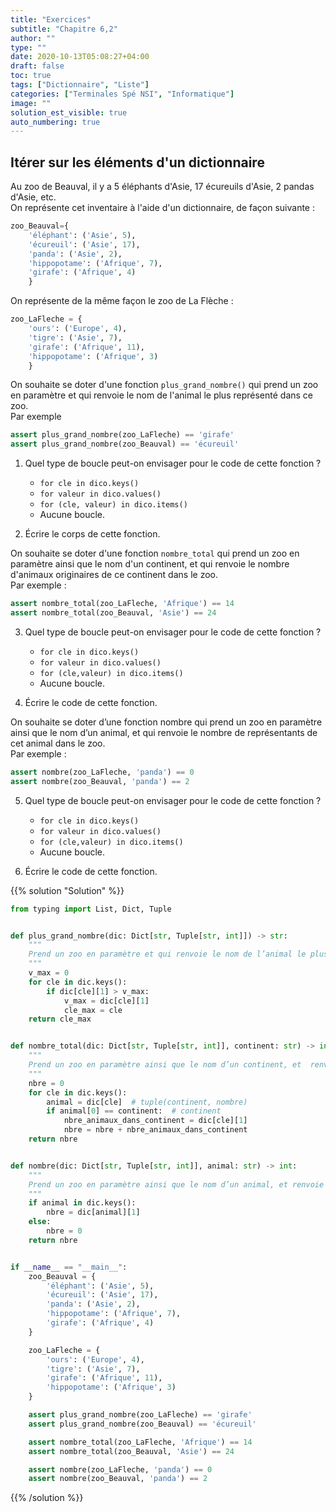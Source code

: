 ```yaml
---
title: "Exercices"
subtitle: "Chapitre 6,2"
author: ""
type: ""
date: 2020-10-13T05:08:27+04:00
draft: false
toc: true
tags: ["Dictionnaire", "Liste"]
categories: ["Terminales Spé NSI", "Informatique"]
image: ""
solution_est_visible: true
auto_numbering: true
---
```



## Itérer sur les éléments d'un dictionnaire

Au zoo de Beauval, il y a 5 éléphants d'Asie, 17 écureuils d'Asie, 2 pandas d'Asie, etc.    
On représente cet inventaire à l'aide d'un dictionnaire, de façon suivante :
```python
zoo_Beauval={
    'éléphant': ('Asie', 5),
    'écureuil': ('Asie', 17),
    'panda': ('Asie', 2),
    'hippopotame': ('Afrique', 7),
    'girafe': ('Afrique', 4)
    }
``` 
On représente de la même façon le zoo de La Flèche :
```python
zoo_LaFleche = {
    'ours': ('Europe', 4),
    'tigre': ('Asie', 7),
    'girafe': ('Afrique', 11),
    'hippopotame': ('Afrique', 3)
    }
```
On souhaite se doter d'une fonction `plus_grand_nombre()` qui prend un zoo en paramètre et qui renvoie le nom de l'animal le plus représenté dans ce zoo.  
Par exemple
```python
assert plus_grand_nombre(zoo_LaFleche) == 'girafe'
assert plus_grand_nombre(zoo_Beauval) == 'écureuil'
``` 

1. Quel type de boucle peut-on envisager pour le code de cette fonction ?
    - `for cle in dico.keys()` 
    - `for valeur in dico.values()`
    - `for (cle, valeur) in dico.items()` 
    - Aucune boucle.

2. Écrire le corps de cette fonction.

On souhaite se doter d'une fonction `nombre_total` qui prend un zoo en paramètre ainsi que le nom d'un continent, et qui renvoie le nombre d'animaux originaires de ce continent dans le zoo.    
Par exemple :
```python 
assert nombre_total(zoo_LaFleche, 'Afrique') == 14
assert nombre_total(zoo_Beauval, 'Asie') == 24
``` 
3. Quel type de boucle peut-on envisager pour le code de cette fonction ? 
    - `for cle in dico.keys()`
    - `for valeur in dico.values()`
    - `for (cle,valeur) in dico.items()`
    - Aucune boucle.

4. Écrire le code de cette fonction.

On souhaite se doter d’une fonction nombre qui prend un zoo en paramètre ainsi que le nom d’un animal, et qui renvoie le nombre de représentants de cet animal dans le zoo.   
Par exemple :
```python
assert nombre(zoo_LaFleche, 'panda') == 0
assert nombre(zoo_Beauval, 'panda') == 2
```

5. Quel type de boucle peut-on envisager pour le code de cette fonction ? 
    - `for cle in dico.keys()` 
    - `for valeur in dico.values()` 
    - `for (cle,valeur) in dico.items()`
    - Aucune boucle.

6. Écrire le code de cette fonction.

{{% solution "Solution" %}}
```python
from typing import List, Dict, Tuple


def plus_grand_nombre(dic: Dict[str, Tuple[str, int]]) -> str:
    """
    Prend un zoo en paramètre et qui renvoie le nom de l’animal le plus représenté dans ce zoo.
    """
    v_max = 0
    for cle in dic.keys():
        if dic[cle][1] > v_max:
            v_max = dic[cle][1]
            cle_max = cle
    return cle_max


def nombre_total(dic: Dict[str, Tuple[str, int]], continent: str) -> int:
    """
    Prend un zoo en paramètre ainsi que le nom d’un continent, et  renvoie le nombre d’animaux originaires de ce continent dans le zoo. 
    """
    nbre = 0
    for cle in dic.keys():
        animal = dic[cle]  # tuple(continent, nombre)
        if animal[0] == continent:  # continent
            nbre_animaux_dans_continent = dic[cle][1]
            nbre = nbre + nbre_animaux_dans_continent
    return nbre


def nombre(dic: Dict[str, Tuple[str, int]], animal: str) -> int:
    """
    Prend un zoo en paramètre ainsi que le nom d’un animal, et renvoie le nombre de représentants de cet animal dans le zoo.
    """
    if animal in dic.keys():
        nbre = dic[animal][1]
    else:
        nbre = 0
    return nbre


if __name__ == "__main__":
    zoo_Beauval = {
        'éléphant': ('Asie', 5),
        'écureuil': ('Asie', 17),
        'panda': ('Asie', 2),
        'hippopotame': ('Afrique', 7),
        'girafe': ('Afrique', 4)
    }

    zoo_LaFleche = {
        'ours': ('Europe', 4),
        'tigre': ('Asie', 7),
        'girafe': ('Afrique', 11),
        'hippopotame': ('Afrique', 3)
    }

    assert plus_grand_nombre(zoo_LaFleche) == 'girafe'
    assert plus_grand_nombre(zoo_Beauval) == 'écureuil'

    assert nombre_total(zoo_LaFleche, 'Afrique') == 14
    assert nombre_total(zoo_Beauval, 'Asie') == 24

    assert nombre(zoo_LaFleche, 'panda') == 0
    assert nombre(zoo_Beauval, 'panda') == 2
```
{{% /solution %}}